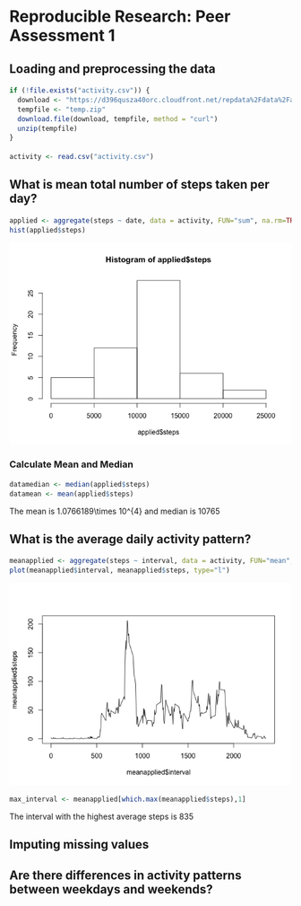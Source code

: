 # Reproducible Research: Peer Assessment 1


## Loading and preprocessing the data


```r
if (!file.exists("activity.csv")) {
  download <- "https://d396qusza40orc.cloudfront.net/repdata%2Fdata%2Factivity.zip"
  tempfile <- "temp.zip"
  download.file(download, tempfile, method = "curl")
  unzip(tempfile)
}  

activity <- read.csv("activity.csv")
```


## What is mean total number of steps taken per day?

```r
applied <- aggregate(steps ~ date, data = activity, FUN="sum", na.rm=TRUE)
hist(applied$steps)
```

![](PA1_template_files/figure-html/unnamed-chunk-2-1.png)<!-- -->

### Calculate Mean and Median

```r
datamedian <- median(applied$steps)
datamean <- mean(applied$steps)
```

The mean is 1.0766189\times 10^{4} and median is 10765

## What is the average daily activity pattern?

```r
meanapplied <- aggregate(steps ~ interval, data = activity, FUN="mean", na.rm=TRUE)
plot(meanapplied$interval, meanapplied$steps, type="l")
```

![](PA1_template_files/figure-html/unnamed-chunk-4-1.png)<!-- -->

```r
max_interval <- meanapplied[which.max(meanapplied$steps),1]
```

The interval with the highest average steps is 835

## Imputing missing values



## Are there differences in activity patterns between weekdays and weekends?
